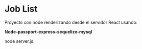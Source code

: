 # Job List

Proyecto con node renderizando desde el servidor React
usando:

**Node-passport-express-sequelize-mysql**

node server.js
